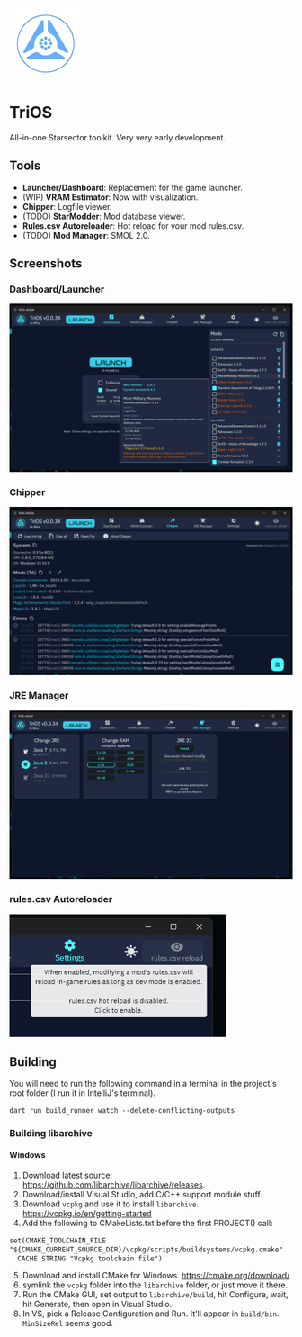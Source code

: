 ![TriOS logo](assets/images/telos_faction_crest.png)
# TriOS
All-in-one Starsector toolkit. Very very early development.

## Tools

- **Launcher/Dashboard**: Replacement for the game launcher.
- (WIP) **VRAM Estimator**: Now with visualization.
- **Chipper**: Logfile viewer.
- (TODO) **StarModder**: Mod database viewer.
- **Rules.csv Autoreloader**: Hot reload for your mod rules.csv.
- (TODO) **Mod Manager**: SMOL 2.0.

## Screenshots

### Dashboard/Launcher
![Dashboard](readme_resources/dashboard.png)
### Chipper
![Chipper](readme_resources/chipper.png)
### JRE Manager
![JRE Manager](readme_resources/jre.png)
### rules.csv Autoreloader
![rules.csv Autoreloader](readme_resources/rules_reload.png)

## Building

You will need to run the following command in a terminal in the project's root folder (I run it in IntelliJ's terminal).

```
dart run build_runner watch --delete-conflicting-outputs
```

### Building libarchive
#### Windows
1. Download latest source: https://github.com/libarchive/libarchive/releases.
2. Download/install Visual Studio, add C/C++ support module stuff.
3. Download `vcpkg` and use it to install `libarchive`. https://vcpkg.io/en/getting-started
4. Add the following to CMakeLists.txt before the first PROJECT() call:
```
set(CMAKE_TOOLCHAIN_FILE "${CMAKE_CURRENT_SOURCE_DIR}/vcpkg/scripts/buildsystems/vcpkg.cmake"
  CACHE STRING "Vcpkg toolchain file")
```
5. Download and install CMake for Windows. https://cmake.org/download/
6. symlink the `vcpkg` folder into the  `libarchive` folder, or just move it there.
7. Run the CMake GUI, set output to `libarchive/build`, hit Configure, wait, hit Generate, then open in Visual Studio.
8. In VS, pick a Release Configuration and Run. It'll appear in `build/bin`. `MinSizeRel` seems good.
